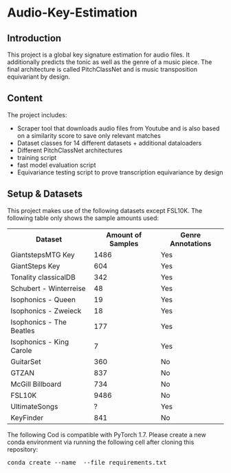 # Audio-Key-Estimation

## Introduction

This project is a global key signature estimation for audio files. It additionally predicts the tonic as well as the genre of a music piece. The final architecture is called PitchClassNet and is music transposition equivariant by design.

## Content

The project includes:
- Scraper tool that downloads audio files from Youtube and is also based on a similarity score to save only relevant matches
- Dataset classes for 14 different datasets + additional dataloaders
- Different PitchClassNet architectures
- training script
- fast model evaluation script
- Equivariance testing script to prove transcription equivariance by design

## Setup & Datasets

This project makes use of the following datasets except FSL10K. The following table only shows the sample amounts used: 

<table>
    <col>
    <col>
    <col>
    <tr>
        <th rowspan=1>Dataset</th>
        <th rowspan=1>Amount of Samples</th>
        <th rowspan=1>Genre Annotations</th>
    </tr>
    <tr>
        <td>GiantstepsMTG Key</td>
        <td>1486</td>
        <td>Yes</td>
    </tr>
    <tr>
        <td>GiantSteps Key</td>
        <td>604</td>
        <td>Yes</td>
    </tr>
    <tr>
        <td>Tonality classicalDB</td>
        <td>342</td>
        <td>Yes</td>
    </tr>
    <tr>
        <td>Schubert - Winterreise</td>
        <td>48</td>
        <td>Yes</td>
    </tr>
    <tr>
        <td>Isophonics - Queen</td>
        <td>19</td>
        <td>Yes</td>
    </tr>
    <tr>
        <td>Isophonics - Zweieck</td>
        <td>18</td>
        <td>Yes</td>
    </tr>
    <tr>
        <td>Isophonics - The Beatles</td>
        <td>177</td>
        <td>Yes</td>
    </tr>
    <tr>
        <td>Isophonics - King Carole</td>
        <td>7</td>
        <td>Yes</td>
    </tr>
    <tr>
        <td>GuitarSet</td>
        <td>360</td>
        <td>No</td>
    </tr>
    <tr>
        <td>GTZAN</td>
        <td>837</td>
        <td>No</td>
    </tr>
    <tr>
        <td>McGill Billboard</td>
        <td>734</td>
        <td>No</td>
    </tr>
    <tr>
        <td>FSL10K</td>
        <td>9486</td>
        <td>No</td>
    </tr>
    <tr>
        <td>UltimateSongs</td>
        <td>?</td>
        <td>Yes</td>
    </tr>
    <tr>
        <td>KeyFinder</td>
        <td>841</td>
        <td>No</td>
    </tr>

</table>

The following Cod is compatible with PyTorch 1.7. Please create a new conda environment via running the following cell after cloning this repository:
<pre lang="shell">conda create --name <env> --file requirements.txt</pre>

